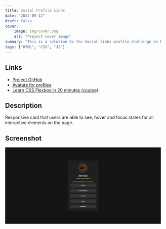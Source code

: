 ```yaml
---
title: Social Profile Links
date: "2024-09-12"
draft: false
cover:
    image: img/cover.png
    alt: "Project cover image"
summary: "This is a solution to the Social links profile challenge on Frontend Mentor."
tags: ["HTML", "CSS", "JS"]
---
```


## Links

* [Project GitHub](https://github.com/gabrielh-muniz/profile-links/tree/main)
* [Avatars for profiles](https://www.dicebear.com/)
* [Learn CSS Flexbox in 20 minutes (course)](https://www.youtube.com/watch?v=wsTv9y931o8&t=1101s)

## Description

Responsive card that users are able to see, hover and focus states for all interactive elements on the page.

## Screenshot

![](./img/cover.png)

